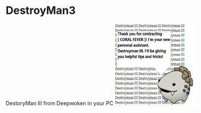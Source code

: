 # DestroyMan3
DestoryMan III from Deepwoken in your PC
<img src="About/image0.png" width="215" height="215"/>
